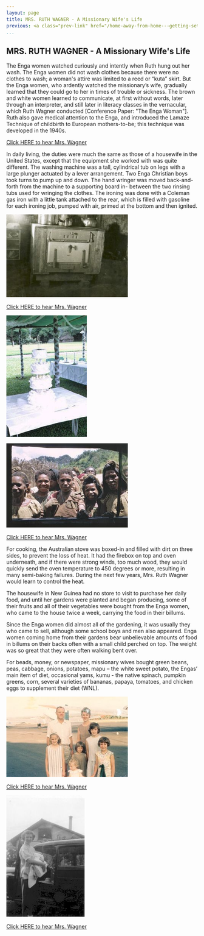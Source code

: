 ```yaml
---
layout: page
title: MRS. RUTH WAGNER - A Missionary Wife's Life
previous: <a class="prev-link" href="/home-away-from-home---getting-settled.html">Previous</a>
...
```

## MRS. RUTH WAGNER - A Missionary Wife's Life

The Enga women watched curiously and intently when Ruth hung out her
wash.  The Enga women did not wash clothes because there were no
clothes to wash; a woman's attire was limited to a reed or “kuta” skirt.
But the Enga women, who ardently watched the missionary’s wife,
gradually learned that they could go to her in times of trouble or sickness.
The brown and white women learned to communicate, at first without
words, later through an interpreter, and still later in literacy classes in the
vernacular, which Ruth Wagner conducted [Conference Paper: "The Enga
Woman"].   Ruth also gave medical attention to the Enga, and introduced
the Lamaze Technique of childbirth to European mothers-to-be; this
technique was developed in the 1940s.

[Click HERE to hear Mrs. Wagner](audio/026-001.mp3)

In daily living, the duties were much the same as those of a housewife
in the United States, except that the equipment she worked with was
quite different.  The washing machine was a tall, cylindrical tub on legs
with a large plunger actuated by a lever arrangement.  Two Enga
Christian boys took turns to pump up and down. The hand wringer was
moved back-and-forth from the machine to a supporting board in-
between the two rinsing tubs used for wringing the clothes.
The ironing was done with a Coleman gas iron with a little tank attached
to the rear, which is filled with gasoline for each ironing job, pumped
with air, primed at the bottom and then ignited.

![Mrs. Wagner's Australian wood-burning cook stove in bush house](images/027-01.jpg)

[Click HERE to hear Mrs. Wagner](audio/027-001.mp3)

![Wedding cake baked in Mrs. Wagner's wood-burning cook stove; decorated by another missisionary wife](images/027-02.jpg)

![Enga women come to sell vegetables to missionary wives](images/027-03.jpg)

[Click HERE to hear Mrs. Wagner](audio/027-002.mp3)

For cooking, the Australian stove was boxed-in and filled with dirt on
three sides, to prevent the loss of heat.  It had the firebox on top and
oven underneath, and if there were strong winds, too much wood, they
would quickly send the oven temperature to 450 degrees or more,
resulting in many semi-baking failures.  During the next few years, Mrs.
Ruth Wagner would learn to control the heat.

The housewife in New Guinea had no store to visit to purchase her daily
food, and until her gardens were planted and began producing, some of
their fruits and all of their vegetables were bought from the Enga women,
who came to the house twice a week, carrying the food in their billums.

Since the Enga women did almost all of the gardening, it was usually they
who came to sell, although some school boys and men also appeared.
Enga women coming home from their gardens bear unbelievable amounts
of food in billums on their backs often with a small child perched on top.
The weight was so great that they were often walking bent over.

For beads, money, or newspaper, missionary wives bought green beans,
peas, cabbage, onions, potatoes, mapu – the white sweet potato, the
Engas’ main item of diet, occasional yams,  kumu - the native spinach,
pumpkin greens, corn, several varieties of bananas, papaya, tomatoes,
and chicken eggs to supplement their diet (WNL).

![Reverend William Wagner and wife, Ruth Wagner with their five daughters.  Left to Right - Jennifer, Kristen (in front), Lisa (behind Kristen), Sarah and Stephanie (in front of Sarah)](images/029-01.jpg)

[Click HERE to hear Mrs. Wagner](audio/029-001.mp3)

![November 17, 1955; Daughter Sarah in Mrs. Ruth Wagner's arms. Leaving Jaguam Lutheran Hospital to return home to the Highlands of New Guinea](images/029-02.jpg)

[Click HERE to hear Mrs. Wagner](audio/029-002.mp3)